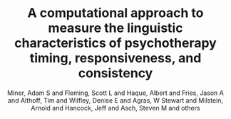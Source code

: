 ---
author: Miner, Adam S and Fleming, Scott L and Haque, Albert and Fries, Jason A and
  Althoff, Tim and Wilfley, Denise E and Agras, W Stewart and Milstein, Arnold and
  Hancock, Jeff and Asch, Steven M and others
description: null
highlight: 0
journal: npj Mental Health Research
number: '1'
optpublisher: Nature Publishing Group UK London
pages: '19'
pdf: miner2022computational.pdf
thumbnail: miner2022computational.png
title: A computational approach to measure the linguistic characteristics of psychotherapy
  timing, responsiveness, and consistency
volume: '1'
year: '2022'
---